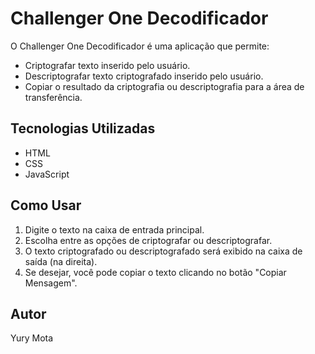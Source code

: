 # Challenger One Decodificador

O Challenger One Decodificador é uma aplicação que permite:

- Criptografar texto inserido pelo usuário.
- Descriptografar texto criptografado inserido pelo usuário.
- Copiar o resultado da criptografia ou descriptografia para a área de transferência.

## Tecnologias Utilizadas

- HTML
- CSS
- JavaScript

## Como Usar

1. Digite o texto na caixa de entrada principal.
2. Escolha entre as opções de criptografar ou descriptografar.
3. O texto criptografado ou descriptografado será exibido na caixa de saída (na direita).
4. Se desejar, você pode copiar o texto clicando no botão "Copiar Mensagem".

## Autor

Yury Mota
